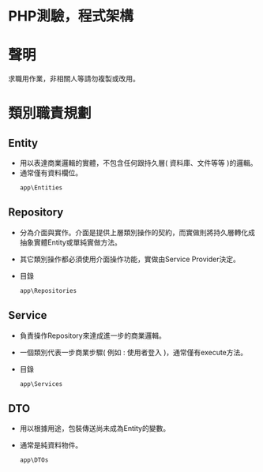 # PHP測驗，程式架構

# 聲明

求職用作業，非相關人等請勿複製或改用。 

# 類別職責規劃

## Entity

- 用以表達商業邏輯的實體，不包含任何跟持久層( 資料庫、文件等等 )的邏輯。
- 通常僅有資料欄位。
    ```php
    app\Entities
    ```

## Repository

- 分為介面與實作。介面是提供上層類別操作的契約，而實做則將持久層轉化成抽象實體Entity或單純實做方法。
- 其它類別操作都必須使用介面操作功能，實做由Service Provider決定。
- 目錄

    ```php
    app\Repositories
    ```

## Service

- 負責操作Repository來達成進一步的商業邏輯。
- 一個類別代表一步商業步驟( 例如 : 使用者登入 )，通常僅有execute方法。
- 目錄

    ```php
    app\Services
    ```

## DTO

- 用以根據用途，包裝傳送尚未成為Entity的變數。
- 通常是純資料物件。

    ```php
    app\DTOs
    ```
